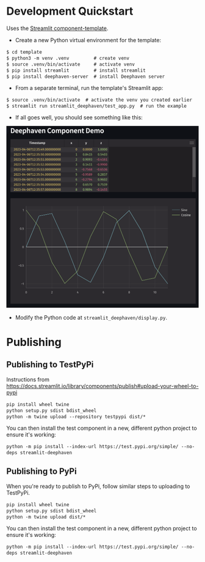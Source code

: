 # Development Quickstart

Uses the [Streamlit component-template](https://github.com/streamlit/component-template).

- Create a new Python virtual environment for the template:

```
$ cd template
$ python3 -m venv .venv         # create venv
$ source .venv/bin/activate     # activate venv
$ pip install streamlit         # install streamlit
$ pip install deephaven-server  # install Deephaven server
```

- From a separate terminal, run the template's Streamlit app:

```
$ source .venv/bin/activate  # activate the venv you created earlier
$ streamlit run streamlit_deephaven/test_app.py  # run the example
```

- If all goes well, you should see something like this:

![Quickstart Success](quickstart.png)

- Modify the Python code at `streamlit_deephaven/display.py`.

# Publishing

## Publishing to TestPyPi

Instructions from https://docs.streamlit.io/library/components/publish#upload-your-wheel-to-pypi

```
pip install wheel twine
python setup.py sdist bdist_wheel
python -m twine upload --repository testpypi dist/*
```

You can then install the test component in a new, different python project to ensure it's working:

```
python -m pip install --index-url https://test.pypi.org/simple/ --no-deps streamlit-deephaven
```

## Publishing to PyPi

When you're ready to publish to PyPi, follow similar steps to uploading to TestPyPi.

```
pip install wheel twine
python setup.py sdist bdist_wheel
python -m twine upload dist/*
```

You can then install the test component in a new, different python project to ensure it's working:

```
python -m pip install --index-url https://test.pypi.org/simple/ --no-deps streamlit-deephaven
```

